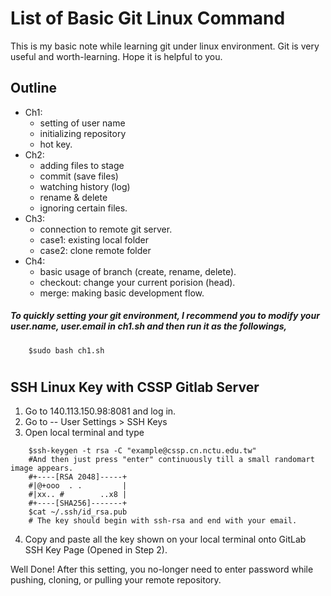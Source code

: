 # List of Basic Git Linux Command
This is my basic note while learning git under linux environment. Git is very useful and worth-learning. Hope it is helpful to you.

## Outline
 - Ch1: 
	 - setting of user name
	 - initializing repository
	 - hot key.
 - Ch2: 
	 - adding files to stage
	 - commit (save files)
	 - watching history (log) 
	 - rename & delete
	 - ignoring certain files.
 - Ch3: 
	 - connection to remote git server.
	 - case1: existing local folder
	 - case2: clone remote folder
 - Ch4: 
	 - basic usage of branch (create, rename, delete).
	 - checkout: change your current porision (head).
	 - merge: making basic development flow.
##### To quickly setting your git environment, I recommend you to modify your user.name, user.email in ch1.sh and then run it as the followings,
```
    $sudo bash ch1.sh
```
#
## SSH Linux Key with CSSP Gitlab Server

 1.  Go to 140.113.150.98:8081 and log in.
 2.  Go to  -- User Settings > SSH Keys
 3.  Open local terminal and type
```
	$ssh-keygen -t rsa -C "example@cssp.cn.nctu.edu.tw"
	#And then just press "enter" continuously till a small randomart image appears.
	#+----[RSA 2048]-----+
	#|@+ooo  . .         |
	#|xx.. #        ..x8 |
	#+----[SHA256]-------+
	$cat ~/.ssh/id_rsa.pub
	# The key should begin with ssh-rsa and end with your email.
```
 4. Copy and paste all the key shown on your local terminal onto GitLab SSH Key Page (Opened in Step 2).
 
Well Done! After this setting, you no-longer need to enter password while pushing, cloning, or pulling your remote repository.
